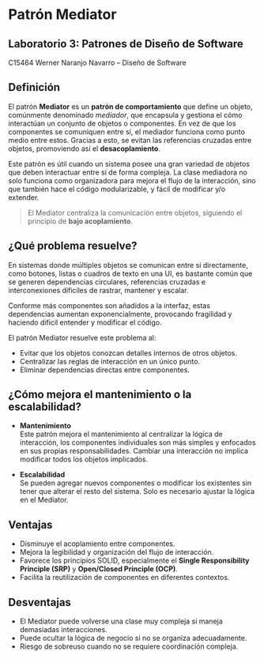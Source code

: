 # Patrón Mediator

## Laboratorio 3: Patrones de Diseño de Software

C15464 Werner Naranjo Navarro – Diseño de Software


## Definición

El patrón **Mediator** es un **patrón de comportamiento** que define un objeto, comúnmente denominado *mediador*, que encapsula y gestiona el cómo interactúan un conjunto de objetos o componentes. En vez de que los componentes se comuniquen entre sí, el mediador funciona como punto medio entre estos. Gracias a esto, se evitan las referencias cruzadas entre objetos, promoviendo así el **desacoplamiento**.

Este patrón es útil cuando un sistema posee una gran variedad de objetos que deben interactuar entre sí de forma compleja. La clase mediadora no solo funciona como organizadora para mejora el flujo de la interacción, sino que también hace el código modularizable, y fácil de modificar y/o extender.

> El Mediator centraliza la comunicación entre objetos, siguiendo el principio de **bajo acoplamiento**.


## ¿Qué problema resuelve?

En sistemas donde múltiples objetos se comunican entre sí directamente, como botones, listas o cuadros de texto en una UI, es bastante común que se generen dependencias circulares, referencias cruzadas e interconexiones díficiles de rastrar, mantener y escalar.

Conforme más componentes son añadidos a la interfaz, estas dependencias aumentan exponencialmente, provocando fragilidad y haciendo dificil entender y modificar el código.

El patrón Mediator resuelve este problema al:
- Evitar que los objetos conozcan detalles internos de otros objetos.
- Centralizar las reglas de interacción en un único punto.
- Eliminar dependencias directas entre componentes.

## ¿Cómo mejora el mantenimiento o la escalabilidad?

- **Mantenimiento**  
  Este patrón mejora el mantenimiento al centralizar la lógica de interacción, los componentes individuales son más simples y enfocados en sus propias responsabilidades. Cambiar una interacción no implica modificar todos los objetos implicados.

- **Escalabilidad**  
  Se pueden agregar nuevos componentes o modificar los existentes sin tener que alterar el resto del sistema. Solo es necesario ajustar la lógica en el Mediator.

## Ventajas

- Disminuye el acoplamiento entre componentes.  
- Mejora la legibilidad y organización del flujo de interacción.  
- Favorece los principios SOLID, especialmente el **Single Responsibility Principle (SRP)** y **Open/Closed Principle (OCP)**.  
- Facilita la reutilización de componentes en diferentes contextos.  

## Desventajas

- El Mediator puede volverse una clase muy compleja si maneja demasiadas interacciones.  
- Puede ocultar la lógica de negocio si no se organiza adecuadamente.  
- Riesgo de sobreuso cuando no se requiere coordinación compleja.